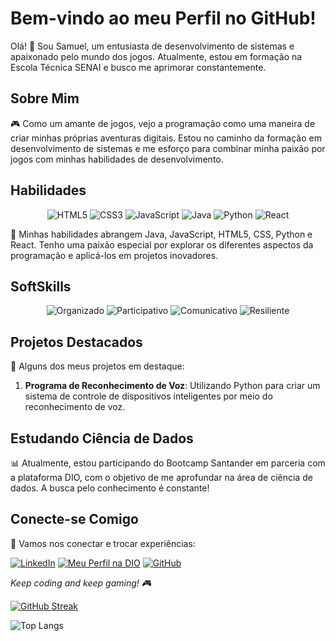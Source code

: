 # Bem-vindo ao meu Perfil no GitHub!

Olá! 👋 Sou Samuel, um entusiasta de desenvolvimento de sistemas e apaixonado pelo mundo dos jogos. Atualmente, estou em formação na Escola Técnica SENAI e busco me aprimorar constantemente.

## Sobre Mim

🎮 Como um amante de jogos, vejo a programação como uma maneira de criar minhas próprias aventuras digitais. Estou no caminho da formação em desenvolvimento de sistemas e me esforço para combinar minha paixão por jogos com minhas habilidades de desenvolvimento.

## Habilidades

<p align="center">
  <img src="https://img.shields.io/badge/HTML5-ffecd1?style=for-the-badge&logo=html5" alt="HTML5">
  <img src="https://img.shields.io/badge/CSS3-ffecd1?style=for-the-badge&logo=css3&logoColor=264CE4" alt="CSS3">
  <img src="https://img.shields.io/badge/JavaScript-ffecd1?style=for-the-badge&logo=javascript" alt="JavaScript">
  <img src="https://img.shields.io/badge/Java-ffecd1?style=for-the-badge&logo=java" alt="Java">
  <img src="https://img.shields.io/badge/Python-ffecd1?style=for-the-badge&logo=python" alt="Python">
  <img src="https://img.shields.io/badge/React-ffecd1?style=for-the-badge&logo=react" alt="React">
</p>

🚀 Minhas habilidades abrangem Java, JavaScript, HTML5, CSS, Python e React. Tenho uma paixão especial por explorar os diferentes aspectos da programação e aplicá-los em projetos inovadores.


## SoftSkills

<p align="center">
  <img src="https://img.shields.io/badge/Organizado-000?style=for-the-badge" alt="Organizado">
  <img src="https://img.shields.io/badge/Participativo-000?style=for-the-badge" alt="Participativo">
  <img src="https://img.shields.io/badge/Comunicativo-000?style=for-the-badge" alt="Comunicativo">
  <img src="https://img.shields.io/badge/Resiliente-000?style=for-the-badge" alt="Resiliente">
</p>


## Projetos Destacados

📂 Alguns dos meus projetos em destaque:

1. **Programa de Reconhecimento de Voz**: Utilizando Python para criar um sistema de controle de dispositivos inteligentes por meio do reconhecimento de voz.


## Estudando Ciência de Dados

📊 Atualmente, estou participando do Bootcamp Santander em parceria com a plataforma DIO, com o objetivo de me aprofundar na área de ciência de dados. A busca pelo conhecimento é constante!


## Conecte-se Comigo

🔗 Vamos nos conectar e trocar experiências:

[![LinkedIn](https://img.shields.io/badge/LinkedIn-000?style=for-the-badge&logo=linkedin&logoColor=0E76A8)](https://www.linkedin.com/in/samuel-oliveira-61302a228/)
[![Meu Perfil na DIO](https://img.shields.io/badge/DIO-000?style=for-the-badge&logoColor=ffffff&color=0071C5)](https://www.dio.me/users/samuel_oliveira1017)
[![GitHub](https://img.shields.io/badge/GitHub-000?style=for-the-badge&logo=github)](https://github.com/SamuelNevesO)


*Keep coding and keep gaming! 🎮*

[![GitHub Streak](https://streak-stats.demolab.com/?user=SamuelNevesO&theme=blood&background=F1FAEE&border=E63946&dates=457B9D)](https://git.io/streak-stats)

![Top Langs](https://github-readme-stats-git-masterrstaa-rickstaa.vercel.app/api/top-langs/?username=SamuelNevesO&layout=compact&bg_color=fefae0&border_color=30A3DC&title_color=e63946&text_color=457b9d)

